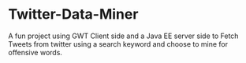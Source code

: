 # Twitter-Data-Miner
A fun project using GWT Client side and a Java EE server side to Fetch Tweets from twitter using a search keyword and choose to mine for offensive words.
